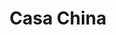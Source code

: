 ---
title: "Casa China"
url: /ciudad-autonoma-de-buenos-aires/casa-china-arribenos-2/
shop: supermercado
---